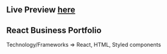  ## Live Preview [here](https://mohitkacha.github.io/React-business-portfolio/)


## React Business Portfolio



Technology/Frameworks  => React, HTML, Styled components
